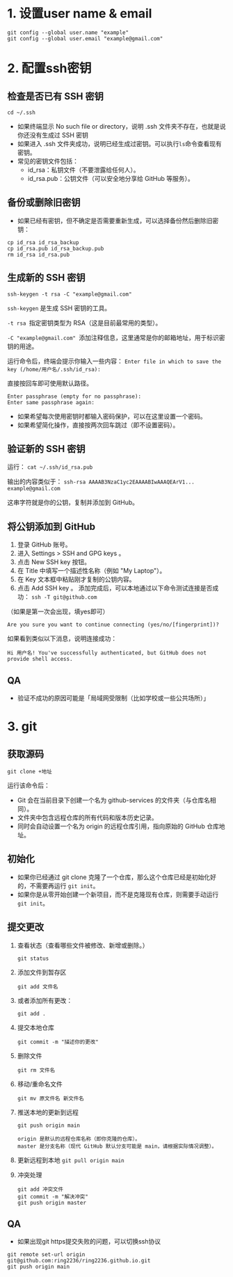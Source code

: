 # 1. 设置user name & email
```
git config --global user.name "example"
git config --global user.email "example@gmail.com"
```

# 2. 配置ssh密钥
## 检查是否已有 SSH 密钥
```
cd ~/.ssh
```
- 如果终端显示 No such file or directory，说明 .ssh 文件夹不存在，也就是说你还没有生成过 SSH 密钥
- 如果进入 .ssh 文件夹成功，说明已经生成过密钥。可以执行`ls`命令查看现有密钥。 
- 常见的密钥文件包括：
    - id_rsa：私钥文件（不要泄露给任何人）。
    - id_rsa.pub：公钥文件（可以安全地分享给 GitHub 等服务）。

## 备份或删除旧密钥
- 如果已经有密钥，但不确定是否需要重新生成，可以选择备份然后删除旧密钥：
```
cp id_rsa id_rsa_backup
cp id_rsa.pub id_rsa_backup.pub
rm id_rsa id_rsa.pub
```

## 生成新的 SSH 密钥

```ssh-keygen -t rsa -C "example@gmail.com"```

`ssh-keygen` 是生成 SSH 密钥的工具。

`-t rsa `指定密钥类型为 RSA（这是目前最常用的类型）。

`-C "example@gmail.com" `添加注释信息，这里通常是你的邮箱地址，用于标识密钥的用途。

运行命令后，终端会提示你输入一些内容：
```Enter file in which to save the key (/home/用户名/.ssh/id_rsa):```

直接按回车即可使用默认路径。

```
Enter passphrase (empty for no passphrase):
Enter same passphrase again:
```
- 如果希望每次使用密钥时都输入密码保护，可以在这里设置一个密码。
- 如果希望简化操作，直接按两次回车跳过（即不设置密码）。

## 验证新的 SSH 密钥

运行：
```cat ~/.ssh/id_rsa.pub```

输出的内容类似于：
```ssh-rsa AAAAB3NzaC1yc2EAAAABIwAAAQEArV1... example@gmail.com```

这串字符就是你的公钥，复制并添加到 GitHub。

## 将公钥添加到 GitHub
1. 登录 GitHub 账号。
2. 进入 Settings > SSH and GPG keys 。
3. 点击 New SSH key 按钮。
4. 在 Title 中填写一个描述性名称（例如 "My Laptop"）。
5. 在 Key 文本框中粘贴刚才复制的公钥内容。
6. 点击 Add SSH key 。
   添加完成后，可以本地通过以下命令测试连接是否成功：
   ```ssh -T git@github.com```

（如果是第一次会出现，填yes即可）

```Are you sure you want to continue connecting (yes/no/[fingerprint])?```


如果看到类似以下消息，说明连接成功：

```Hi 用户名! You've successfully authenticated, but GitHub does not provide shell access.```
## QA
- 验证不成功的原因可能是「局域网受限制（比如学校或一些公共场所）」
# 3. git
## 获取源码
   ```git clone +地址```

   运行该命令后：
- Git 会在当前目录下创建一个名为 github-services 的文件夹（与仓库名相同）。
- 文件夹中包含远程仓库的所有代码和版本历史记录。
- 同时会自动设置一个名为 origin 的远程仓库引用，指向原始的 GitHub 仓库地址。
## 初始化
- 如果你已经通过 git clone 克隆了一个仓库，那么这个仓库已经是初始化好的，不需要再运行 ```git init```。
- 如果你是从零开始创建一个新项目，而不是克隆现有仓库，则需要手动运行 ```git init```。
## 提交更改
1. 查看状态（查看哪些文件被修改、新增或删除。）

   ```git status```

2. 添加文件到暂存区

   ```git add 文件名```

3. 或者添加所有更改：

    ```git add .```

4. 提交本地仓库

   ```git commit -m "描述你的更改"```

5. 删除文件

   ```git rm 文件名```

6. 移动/重命名文件

   ```git mv 原文件名 新文件名```

7. 推送本地的更新到远程

    ```
   git push origin main
   
    origin 是默认的远程仓库名称（即你克隆的仓库）。
    master 是分支名称（现代 GitHub 默认分支可能是 main，请根据实际情况调整）。
    ```
8. 更新远程到本地
    ```git pull origin main```
9. 冲突处理
    ```
    git add 冲突文件
    git commit -m "解决冲突"
    git push origin master
   ```
## QA
- 如果出现git https提交失败的问题，可以切换ssh协议
```
git remote set-url origin git@github.com:ring2236/ring2236.github.io.git
git push origin main
```